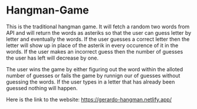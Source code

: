 # Hangman-Game
This is the traditional hangman game. It will fetch a random two words from API and will return the words as asteriks so that the user can guess letter by letter and eventually the words. If the user guesses a correct letter then the letter will show up in place of the asterik in every occurence of it in the words. If the user makes an incorrect guess then the number of guesses the user has left will decrease by one. 

The user wins the game by either figuring out the word within the alloted number of guesses or fails the game by runnign our of guesses without guessing the words. If the user types in a letter that has already been guessed nothing will happen.

Here is the link to the website: https://gerardo-hangman.netlify.app/

